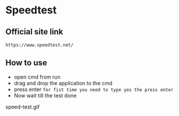 # Speedtest

## Official site link
```
https://www.speedtest.net/
```
## How to use 
- open cmd from run
- drag and drop the application to the cmd
- press enter `for fist time you need to type yes the press enter`
- Now wait till the test done

speed-test.gif